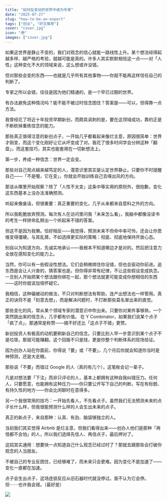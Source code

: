 ```yaml
---
title: "如何在变动的世界中成为专家"
date: "2025-07-27"
slug: "how-to-be-an-expert"
tags: ["创业", "好文推荐"]
cover: "cover.jpg"
icon: "😎"
images: ["cover.jpg"]
---
```

如果这世界是静止不变的，我们对观念的信心就能一路线性上升。某个想法经得起越多样、越严格的考验，就越可能是真的。许多人其实默默相信这一点——对「人性」这种变化不大的领域来说，这么想或许没错。



但对那些会变的东西——也就是几乎所有其他事物——你就不能再这样信任自己的判断了。



专家之所以会错，往往是因为他们精通的，是一个早已过期的世界。



有办法避免这种情况吗？能不能不被过时信念困住？答案是——可以，但得靠一点方法。



我曾经花了将近十年投资早期新创，而颇具讽刺的是，要在这领域成功，靠的正是不断砍掉重练信念的能力。



那些真正值得注意的新创点子，一开始几乎都看起来像烂主意，原因很简单：世界才刚变，而这个变化刚好让它从坏变成了对。我花了很多时间学会分辨这种「翻盘」，而这套技巧，其实也能套用在一切新想法上。



第一步，养成一种信念：世界一定会变。



那些对自己观点越来越笃定的人，潜意识里其实是认定世界静止。只要你不时提醒自己——「不是喔，它在变」，你就会开始训练自己去嗅出风的方向。



那该从哪里开始观察？除了「人性不太变」这条中等实用的原则外，很抱歉，变化这东西基本上没办法准确预测。



听起来像废话，但很重要：真正重要的变化，几乎从来都来自意料之外的方向。



所以我乾脆放弃预测。每次有人在访问里问我「未来怎么看」，我脑中都像没读书的考生一样拼命乱掰出一个听起来不错的答案。



但这不是因为我懒。恰好相反——我觉得，预测未来不但命中率可怜，还会让你思维变得僵硬。与其乱猜，不如选择更实际的策略：彻底、彻底地保持开放心态。



别自以为知道方向，先诚实地承认——我根本不知道哪边才是对的。然后把注意力全放在感知变化的能力上。



当然，你可以有一些假设性想法。它们会稍微绑住你没错，但也会驱动你前进。追东西是会让人兴奋的，猜答案也是。但你得非常有纪律，不让这些假设变成执念。
一旦别人开始把某个想法跟你绑在一起，那个想法就更可能变成你想相信的东西——这时你就该加倍怀疑它。



我相信，这种偏被动的做法，不只对判断想法有帮助，连产出想法也一样管用。真正的诀窍不是「刻意去想」，而是解决问题时，不打断那些莫名冒出来的直觉。



那些变化的风，常从某个领域专家的潜意识中吹出来。只要你对某件事够熟，一个突然跳出来的怪念头，几乎都有价值。
在 Y Combinator，如果我们说某个点子「疯了点」，那通常是称赞——搞不好还比「这点子不错」更赞。



新创投资人有极高的动机要刷新自己的信念。只要比别人早一步意识到某个点子不是垃圾，那就可能赚翻。这个回报不只是钱，更是你整个判断体系的现场验证。



因为创办人站在你面前，你得说「要」或「不要」，几个月后你就会知道你当时是神预测，还是大走眼。



那些说「不要」而错过 Google 的人（真的有几个），这笔帐会记一辈子。



凡是对想法要「下注」而非只评论的人，基本上都拥有这种自我纠错压力。任何人，只要愿意，也能拥有这种压力——你只要公开写下自己的判断。写在有标题、有持久性的地方——你会比闲聊时在意得多。



另一个我很常用的技巧：一开始先看人，不先看点子。虽然我们无法预测未来的点子长什么样，但我很能预测什么样的人会生出未来的点子。



真正的新点子，来自那种：认真、有劲、脑袋够独立的人。



当初我们其实觉得 Airbnb 是烂主意，但我们看得出来——创办人他们是那种「再怪都不会怕」的人，所以我们选择先信人、再信点子，最后押对了。



这招其实通用：想要快一点知道自己什么观念已经过时了？那就去跟那些会打破你观念的人当朋友。



不被自己的专业反困住，已经够难了，而未来只会更难。因为变化不是加速了——变化一直都在加速。



点子会生出点子，这场连锁反应从旧石器时代就没停过。我不认为它会停。
但⋯⋯也许我会错。（最好是）




![](https://prod-files-secure.s3.us-west-2.amazonaws.com/112d0858-5090-4d34-a606-b75eb8d65fd2/46476355-9cf3-4e99-9b7a-3531bc426380/1000202064.png?X-Amz-Algorithm=AWS4-HMAC-SHA256&X-Amz-Content-Sha256=UNSIGNED-PAYLOAD&X-Amz-Credential=ASIAZI2LB46626I5QR4Y%2F20250924%2Fus-west-2%2Fs3%2Faws4_request&X-Amz-Date=20250924T164116Z&X-Amz-Expires=3600&X-Amz-Security-Token=IQoJb3JpZ2luX2VjENn%2F%2F%2F%2F%2F%2F%2F%2F%2F%2FwEaCXVzLXdlc3QtMiJHMEUCIFuKr0r58iI8Ez%2BPS%2BIf4ykO6GecMKfVWWvh0AT3FeJKAiEAnH28%2BDf9zTF6qv2C6RMXKf4hDo3181cdbePWHwwiTnEq%2FwMIYhAAGgw2Mzc0MjMxODM4MDUiDGoroG%2BrLl8BVlO5zircA7bi1kxFhqscPv%2BMB2Y%2B9uDvQYC1E5TfikP0Bl7EyUUB2CgfUj%2FpjQxIxdnsJasV5GaghKwbVxQLIvqTCYUh2d653lNbCLtUGxHX%2FXpE%2B9VHZuH%2BbSvdNJHqn0JFOQbWcjG1routcShogxarlcOzGKzcmqOhTOZxmsXcDpyFTl%2FvlMzXBEgVxSzsVpvlXRBbvm%2F5sAUrNlg%2BwppSolZ%2Fj6pFqVzuspxomgzepQeThcLsuEgFwxD8Zzm2CkjjTyQBhwPbUqoVUqHBsmQSO8PdyUlZNssOCkwDhqL2MCFOouAufk6MzodtE3HqwEWhJQg3i8XKa7dJ9PQz71dS3bi7c662DdYxw4idFhVZ8knDgBzdJ4kVApjQWHlhWo6dk%2FRCRJqVf4EQU8MFM3loD2lN1nNN41BZhDvF0hkaeXWPlVDDXB%2F9QYWKio8CiDqaSMBHTTLg3KPLPdcv0BSlO%2F8NVtiIlOrWwSk7p6cqNFnbpb7d40IWiWBd6A%2Bvybvv7YadwSLHIANK0ssPvz%2B55VbsR9yWn%2F%2FLMIy81IOmyzJ0O%2B0pb9Qnhl33CDe%2BUD%2FUo9sejwMYYs6evpitCoTj14bXn9ATZE8THhnuHBPK2sgE3KYyHP%2BgT%2BWP6wOQLQbKMOa80MYGOqUBeAGkPIP4%2BhlRVwi%2B1qz3z5BB1PoTPeBmwFRjjywUFRf2gNhTw7W%2FxdYQU7PLg6OYCkVmOElQqq9qxH1Dhn%2Fi15c7cuWx6GhJTOhOTY2kVfQJRXw0zhlWaKwoJF35qvMIOvOfDz8wrdfRfLnbNMfZlgjFO4%2BCX8Slin0Ati%2B7IPh7C1q751HUBl01irqm1L8dFbsg1jRbZaBx2Pgdm3QEnEY7I2je&X-Amz-Signature=41d3ba38d85e24bfe219fee4cc4dab8b2cc6b4fc92ea1e030b296f8a26ebfd7f&X-Amz-SignedHeaders=host&x-amz-checksum-mode=ENABLED&x-id=GetObject)

